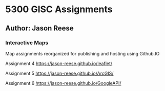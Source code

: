 # 5300 GISC Assignments
## Author: Jason Reese

### Interactive Maps 

Map assignments reorganized for publishing and hosting using Github.IO

Assignment 4
<https://jason-reese.github.io/leaflet/>

Assignment 5 
<https://jason-reese.github.io/ArcGIS/>

Assignment 6
<https://jason-reese.github.io/GoogleAPI/>
